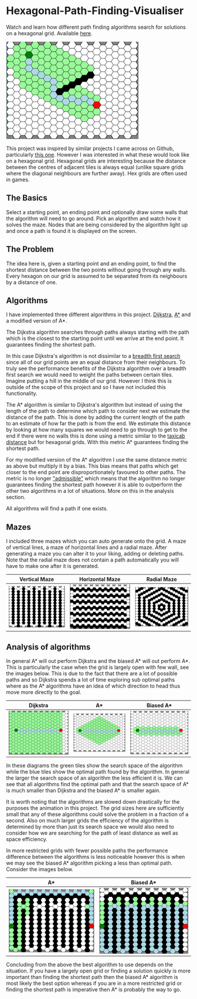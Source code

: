 # Hexagonal-Path-Finding-Visualiser

Watch and learn how different path finding algorithms search for solutions on a
hexagonal grid. Available
[here](https://rory-sullivan.github.io/Hexagonal-Path-Finding-Visualiser/).

![basic image](./images/basic.png)

This project was inspired by similar projects I came across on Github,
particularly
[this one](https://github.com/clementmihailescu/Pathfinding-Visualizer). However
I was interested in what these would look like on a hexagonal grid. Hexagonal
grids are interesting because the distance between the centres of adjacent tiles
is always equal (unlike square grids where the diagonal neighbours are further
away). Hex grids are often used in games.

## The Basics

Select a starting point, an ending point and optionally draw some walls that the
algorithm will need to go around. Pick an algorithm and watch how it solves the
maze. Nodes that are being considered by the algorithm light up and once a path
is found it is displayed on the screen.

## The Problem

The idea here is, given a starting point and an ending point, to find the
shortest distance between the two points without going through any walls. Every
hexagon on our grid is assumed to be separated from its neighbours by a distance
of one.

## Algorithms

I have implemented three different algorithms in this project.
[Dijkstra](https://en.wikipedia.org/wiki/Dijkstra%27s_algorithm),
[A\*](https://en.wikipedia.org/wiki/A*_search_algorithm) and a modified version
of A\*.

The Dijkstra algorithm searches through paths always starting with the path
which is the closest to the starting point until we arrive at the end point. It
guarantees finding the shortest path.

In this case Dijkstra's algorithm is not dissimilar to a
[breadth first search](https://en.wikipedia.org/wiki/Breadth-first_search) since
all of our grid points are an equal distance from their neighbours. To truly see
the performance benefits of the Dijkstra algorithm over a breadth first search
we would need to weight the paths between certain tiles. Imagine putting a hill
in the middle of our grid. However I think this is outside of the scope of this
project and so I have not included this functionality.

The A\* algorithm is similar to Dijkstra's algorithm but instead of using the
length of the path to determine which path to consider next we estimate the
distance of the path. This is done by adding the current length of the path to
an estimate of how far the path is from the end. We estimate this distance by
looking at how many squares we would need to go through to get to the end if
there were no walls this is done using a metric similar to the
[taxicab distance](https://en.wikipedia.org/wiki/Taxicab_geometry) but for
hexagonal grids. With this metric A\* guarantees finding the shortest path.

For my modified version of the A\* algorithm I use the same distance metric as
above but multiply it by a bias. This bias means that paths which get closer to
the end point are disproportionately favoured to other paths. The metric is no
longer ["admissible"](https://en.wikipedia.org/wiki/Admissible_heuristic) which
means that the algorithm no longer guarantees finding the shortest path however
it is able to outperform the other two algorithms in a lot of situations. More
on this in the analysis section.

All algorithms will find a path if one exists.

## Mazes

I included three mazes which you can auto generate onto the grid. A maze of
vertical lines, a maze of horizontal lines and a radial maze. After generating a
maze you can alter it to your liking, adding or deleting paths. Note that the
radial maze does not contain a path automatically you will have to make one
after it is generated.

| Vertical Maze                               | Horizontal Maze                                 | Radial Maze                             |
| ------------------------------------------- | ----------------------------------------------- | --------------------------------------- |
| ![vertical maze](./images/verticalMaze.png) | ![horizontal maze](./images/horizontalMaze.png) | ![radial maze](./images/radialMaze.png) |

## Analysis of algorithms

In general A* will out perform Dijkstra and the biased A* will out perform A*.
This is particularly the case when the grid is largely open with few wall, see
the images below. This is due to the fact that there are a lot of possible paths
and so Dijkstra spends a lot of time exploring sub optimal paths where as the A*
algorithms have an idea of which direction to head thus move more directly to
the goal.

| Dijkstra                                         | A\*                                     | Biased A\*                                           |
| ------------------------------------------------ | --------------------------------------- | ---------------------------------------------------- |
| ![dijkstra open demo](./images/openDijkstra.png) | ![A* open demo](./images/openAStar.png) | ![biased A* open demo](./images/openBiasedAStar.png) |

In these diagrams the green tiles show the search space of the algorithm while
the blue tiles show the optimal path found by the algorithm. In general the
larger the search space of an algorithm the less efficient it is. We can see
that all algorithms find the optimal path and that the search space of A* is
much smaller than Dijkstra and the biased A* is smaller again.

It is worth noting that the algorithms are slowed down drastically for the
purposes the animation in this project. The grid sizes here are sufficiently
small that any of these algorithms could solve the problem in a fraction of a
second. Also on much larger grids the efficiency of the algorithm is determined
by more than just its search space we would also need to consider how we are
searching for the path of least distance as well as space efficiency.

In more restricted grids with fewer possible paths the performance difference
between the algorithms is less noticeable however this is when we may see the
biased A\* algorithm picking a less than optimal path. Consider the images
below.

| A\*                                               | Biased A\*                                                    |
| ------------------------------------------------- | ------------------------------------------------------------- |
| ![restricted grid A*](./images/longPathAStar.png) | ![restricted grid biasedA*](./images/longPathBiasedAStar.png) |

Concluding from the above the best algorithm to use depends on the situation. If
you have a largely open grid or finding a solution quickly is more important
than finding the shortest path then the biased A* algorithm is most likely the
best option whereas if you are in a more restricted grid or finding the shortest
path is imperative then A* is probably the way to go.
